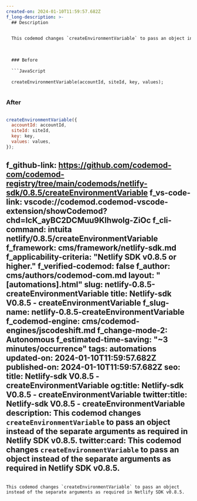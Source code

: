 ```yaml
---
created-on: 2024-01-10T11:59:57.682Z
f_long-description: >-
  ## Description
  

  This codemod changes `createEnvironmentVariable` to pass an object instead of the separate arguments as required in Netlify SDK v0.8.5.
  

  
  ### Before
  
  ```JavaScript
  
  createEnvironmentVariable(accountId, siteId, key, values);
  
  ```
  
  ### After
  
  ```JavaScript
  
  createEnvironmentVariable({
  	accountId: accountId,
  	siteId: siteId,
  	key: key,
  	values: values,
  });
  
  ```
f_github-link: https://github.com/codemod-com/codemod-registry/tree/main/codemods/netlify-sdk/0.8.5/createEnvironmentVariable
f_vs-code-link: vscode://codemod.codemod-vscode-extension/showCodemod?chd=IcK_ayBC2DCMuu9Klhwolg-ZiOc
f_cli-command: intuita netlify/0.8.5/createEnvironmentVariable
f_framework: cms/framework/netlify-sdk.md
f_applicability-criteria: "Netlify SDK v0.8.5 or higher."
f_verified-codemod: false
f_author: cms/authors/codemod-com.md
layout: "[automations].html"
slug: netlify-0.8.5-createEnvironmentVariable
title: Netlify-sdk V0.8.5 - createEnvironmentVariable
f_slug-name: netlify-0.8.5-createEnvironmentVariable
f_codemod-engine: cms/codemod-engines/jscodeshift.md
f_change-mode-2: Autonomous
f_estimated-time-saving: "~3 minutes/occurrence"
tags: automations
updated-on: 2024-01-10T11:59:57.682Z
published-on: 2024-01-10T11:59:57.682Z
seo:
  title: Netlify-sdk V0.8.5 - createEnvironmentVariable
  og:title: Netlify-sdk V0.8.5 - createEnvironmentVariable
  twitter:title: Netlify-sdk V0.8.5 - createEnvironmentVariable
  description: This codemod changes `createEnvironmentVariable` to pass an object instead of the separate arguments as required in Netlify SDK v0.8.5.
  twitter:card: This codemod changes `createEnvironmentVariable` to pass an object instead of the separate arguments as required in Netlify SDK v0.8.5.
---
```

This codemod changes `createEnvironmentVariable` to pass an object instead of the separate arguments as required in Netlify SDK v0.8.5.